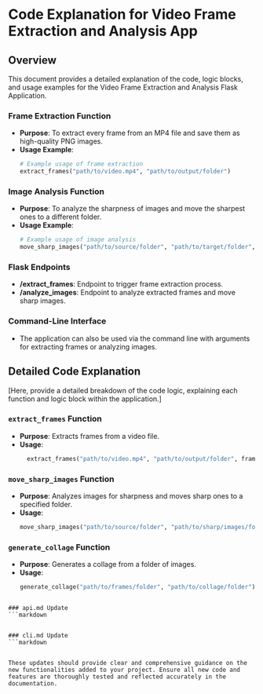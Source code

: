 # Code Explanation for Video Frame Extraction and Analysis App

## Overview
This document provides a detailed explanation of the code, logic blocks, and usage examples for the Video Frame Extraction and Analysis Flask Application.

### Frame Extraction Function
- **Purpose**: To extract every frame from an MP4 file and save them as high-quality PNG images.
- **Usage Example**:
  ```python
  # Example usage of frame extraction
  extract_frames("path/to/video.mp4", "path/to/output/folder")
  ```

### Image Analysis Function
- **Purpose**: To analyze the sharpness of images and move the sharpest ones to a different folder.
- **Usage Example**:
  ```python
  # Example usage of image analysis
  move_sharp_images("path/to/source/folder", "path/to/target/folder", 100)
  ```

### Flask Endpoints
- **/extract_frames**: Endpoint to trigger frame extraction process.
- **/analyze_images**: Endpoint to analyze extracted frames and move sharp images.

### Command-Line Interface
- The application can also be used via the command line with arguments for extracting frames or analyzing images.

## Detailed Code Explanation
[Here, provide a detailed breakdown of the code logic, explaining each function and logic block within the application.]

### `extract_frames` Function
- **Purpose**: Extracts frames from a video file.
- **Usage**:
  ```python
    extract_frames("path/to/video.mp4", "path/to/output/folder", frames_to_skip=2, total_images_to_extract=50)
  ```

### `move_sharp_images` Function
- **Purpose**: Analyzes images for sharpness and moves sharp ones to a specified folder.
- **Usage**:
  ```python
  move_sharp_images("path/to/source/folder", "path/to/sharp/images/folder", sharpness_threshold=100)
  ```

### `generate_collage` Function
- **Purpose**: Generates a collage from a folder of images.
- **Usage**:
  ```python
  generate_collage("path/to/frames/folder", "path/to/collage/folder")
  ```
```

### api.md Update
```markdown


### cli.md Update
```markdown


These updates should provide clear and comprehensive guidance on the new functionalities added to your project. Ensure all new code and features are thoroughly tested and reflected accurately in the documentation.